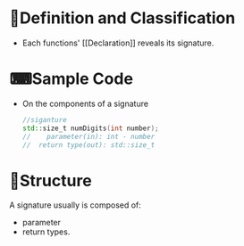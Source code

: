 # 📝Definition and Classification
- Each functions' [[Declaration]] reveals its signature.

# ⌨Sample Code
- On the components of a signature
  
  ``` c++
  //siganture
  std::size_t numDigits(int number);
  //	parameter(in): int - number
  //  return type(out): std::size_t
  ```

# 🧱Structure
A signature usually is composed of:
- parameter
- return types.
